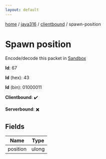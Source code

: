 ```yaml
---
layout: default
---
```


[home](/)  /  [java316](/protocol/java316)  /  [clientbound](/protocol/java316/clientbound)  /  spawn-position

# Spawn position

Encode/decode this packet in [Sandbox](../../../sandbox/java316#Clientbound.SpawnPosition)

**Id**: 67

**Id** (hex): 43

**Id** (bin): 01000011

**Clientbound**: ✔️

**Serverbound**: ✖️

## Fields

Name | Type
---|---
position | ulong
